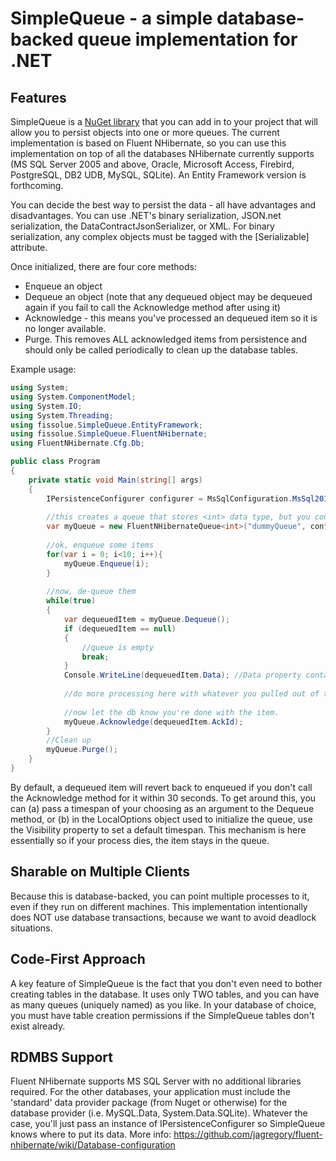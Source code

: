 SimpleQueue - a simple database-backed queue implementation for .NET
====================================================================

Features
--------
SimpleQueue is a [NuGet library](https://www.nuget.org/packages/fissolue.SimpleQueue/) that you can add in to your project that will allow you to persist objects into one or more queues.  The current implementation is based on Fluent NHibernate, so you can use this implementation on top of all the databases NHibernate currently supports (MS SQL Server 2005 and above, Oracle, Microsoft Access, Firebird, PostgreSQL, DB2 UDB, MySQL, SQLite).  An Entity Framework version is forthcoming.

You can decide the best way to persist the data - all have advantages and disadvantages.  You can use .NET's binary serialization, JSON.net serialization, the DataContractJsonSerializer, or XML.  For binary serialization, any complex objects must be tagged with the [Serializable] attribute.

Once initialized, there are four core methods:

* Enqueue an object
* Dequeue an object (note that any dequeued object may be dequeued again if you fail to call the Acknowledge method after using it)
* Acknowledge - this means you've processed an dequeued item so it is no longer available.
* Purge.  This removes ALL acknowledged items from persistence and should only be called periodically to clean up the database tables.

Example usage:

```csharp
using System;
using System.ComponentModel;	
using System.IO;
using System.Threading;
using fissolue.SimpleQueue.EntityFramework;
using fissolue.SimpleQueue.FluentNHibernate;
using FluentNHibernate.Cfg.Db;

public class Program
{
    private static void Main(string[] args)
    {
	    IPersistenceConfigurer configurer = MsSqlConfiguration.MsSql2012.ConnectionString("Server=myServerAddress;Database=myDataBase;User Id=myUsername;Password=myPassword;");
		
		//this creates a queue that stores <int> data type, but you could replace it with anything that will serialize. 
		var myQueue = new FluentNHibernateQueue<int>("dummyQueue", configurer, true, new LocalOptions<int> {SerializationType = SerializationTypeEnum.NewtonsoftJson});
		
		//ok, enqueue some items
		for(var i = 0; i<10; i++){
		    myQueue.Enqueue(i);
		}
		
		//now, de-queue them
		while(true)
		{
		    var dequeuedItem = myQueue.Dequeue();
			if (dequeuedItem == null)
			{
				//queue is empty
				break;
			}
			Console.WriteLine(dequeuedItem.Data); //Data property contains the values
			
			//do more processing here with whatever you pulled out of the queue
			
			//now let the db know you're done with the item.
			myQueue.Acknowledge(dequeuedItem.AckId);
		}
		//Clean up
		myQueue.Purge();
	}
}            
```

By default, a dequeued item will revert back to enqueued if you don't call the Acknowledge method for it within 30 seconds.  To get around this, you can (a) pass a timespan of your choosing as an argument to the Dequeue method, or (b) in the LocalOptions object used to initialize the queue, use the Visibility property to set a default timespan.  This mechanism is here essentially so if your process dies, the item stays in the queue.

Sharable on Multiple Clients
----------------------------
Because this is database-backed, you can point multiple processes to it, even if they run on different machines.  This implementation intentionally does NOT use database transactions, because we want to avoid deadlock situations.

Code-First Approach
-------------------
A key feature of SimpleQueue is the fact that you don't even need to bother creating tables in the database.  It uses only TWO tables, and you can have as many queues (uniquely named) as you like.  In your database of choice, you must have table creation permissions if the SimpleQueue tables don't exist already.

RDMBS Support
-------------
Fluent NHibernate supports MS SQL Server with no additional libraries required.  For the other databases, your application must include the 'standard' data provider package (from Nuget or otherwise) for the database provider (i.e. MySQL.Data, System.Data.SQLite).  Whatever the case, you'll just pass an instance of IPersistenceConfigurer so SimpleQueue knows where to put its data.  More info: https://github.com/jagregory/fluent-nhibernate/wiki/Database-configuration
